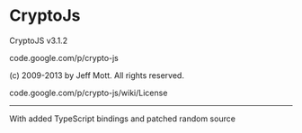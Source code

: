 # CryptoJs

CryptoJS v3.1.2

code.google.com/p/crypto-js

(c) 2009-2013 by Jeff Mott. All rights reserved.

code.google.com/p/crypto-js/wiki/License

---

With added TypeScript bindings and patched random source